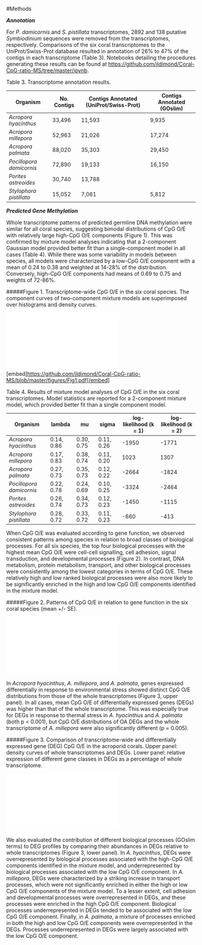 #Methods


_**Annotation**_ 

For *P. damicornis* and *S. pistillata* transcriptomes, 2892 and 138 putative *Symbiodinium* sequences were removed from the transcriptomes, respectively. Comparisons of the six coral transcriptomes to the UniProt/Swiss-Prot database resulted in annotation of 26% to 47% of the contigs in each transcriptome (Table 3). Notebooks detailing the procedures generating these results can be found at https://github.com/jldimond/Coral-CpG-ratio-MS/tree/master/ipynb.


Table 3. Transcriptome annotation results. 

Organism | No. Contigs | Contigs Annotated (UniProt/Swiss-Prot)| Contigs Annotated (GOslim)
--------- | ---------- | --------- | ---------
*Acropora hyacinthus* | 33,496 | 11,593 | 9,935
*Acropora millepora* | 52,963 | 21,026 | 17,274
*Acropora palmata* | 88,020 | 35,303 | 29,450
*Pocillopora damicornis* | 72,890 | 19,133 | 16,150
*Porites astreoides* | 30,740 | 13,788 | 
*Stylophora pistillata* | 15,052 | 7,061 | 5,812


_**Predicted Gene Methylation**_    

Whole transcriptome patterns of predicted germline DNA methylation were similar for all coral species, suggesting bimodal distributions of CpG O/E with relatively large high-CpG O/E components (Figure 1). This was confirmed by mixture model analyses indicating that a 2-component Gaussian model provided better fit than a single-component model in all cases (Table 4). While there was some variability in models between species, all models were characterized by a low-CpG O/E component with a mean of 0.24 to 0.38 and weighted at 14-28% of the distribution. Conversely, high-CpG O/E components had means of 0.69 to 0.75 and weights of 72-86%.

#####Figure 1. Transcriptome-wide CpG O/E in the six coral species. The component curves of two-component mixture models are superimposed over histograms and density curves.

![Figure 1](./figures/Fig1.pdf?raw=true) 
[embed]https://github.com/jldimond/Coral-CpG-ratio-MS/blob/master/figures/Fig1.pdf[/embed]


Table 4. Results of mixture model analyses of CpG O/E in the six coral transcriptomes. Model statistics are reported for a 2-component mixture model, which provided better fit than a single component model. 

Organism | lambda | mu | sigma | log-likelihood (k = 1) | log-likelihood (k = 2)
--------- | ---------- | ---------- | ----------- | ----------- | ----------
*Acropora hyacinthus* | 0.14, 0.86 | 0.30, 0.75 | 0.11, 0.26 | -1950 | -1771
*Acropora millepora* | 0.17, 0.83 | 0.38, 0.74 | 0.11, 0.20 | 1023 | 1307
*Acropora palmata* | 0.27, 0.73 | 0.35, 0.73 | 0.12, 0.22 | -2664 | -1824
*Pocillopora damicornis* | 0.22, 0.78 | 0.24, 0.69 | 0.10, 0.25 | -3324 | -2464
*Porites astreoides* | 0.26, 0.74 | 0.34, 0.73 | 0.12, 0.23 | -1450 | -1115
*Stylophora pistillata* | 0.28, 0.72 | 0.33, 0.72 | 0.11, 0.23 | -660 | -413
 
 
When CpG O/E was evaluated according to gene function, we observed consistent patterns among species in relation to broad classes of biological processes. For all six species, the top four biological processes with the highest mean CpG O/E were cell-cell signalling, cell adhesion, signal transduction, and developmental processes (Figure 2). In contrast, DNA metabolism, protein metabolism, transport, and other biological processes were consistently among the lowest categories in terms of CpG O/E. These relatively high and low ranked biological processes were also more likely to be significantly enriched in the high and low CpG O/E components identified in the mixture model.

#####Figure 2. Patterns of CpG O/E in relation to gene function in the six coral species (mean +/- SE).

![Figure 2](./figures/Fig2.pdf?raw=true) 

In *Acropora hyacinthus*, *A. millepora*, and *A. palmata*, genes expressed differentially in response to environmental stress showed distinct CpG O/E distributions from those of the whole transcriptomes (Figure 3, upper panel). In all cases, mean CpG O/E of differentially expressed genes (DEGs) was higher than that of the whole transcriptome. This was especially true for DEGs in response to thermal stress in *A. hyacinthus* and *A. palmata* (both p < 0.001), but CpG O/E distributions of OA DEGs and the whole transcriptome of *A. millepora* were also significantly different (p = 0.005). 

#####Figure 3. Comparison of transcriptome-wide and differentially expressed gene (DEG) CpG O/E in the acroporid corals. Upper panel: density curves of whole transcriptomes and DEGs. Lower panel: relative expression of different gene classes in DEGs as a percentage of whole transcriptome.

![Figure 3](./figures/Fig3.pdf?raw=true) 

We also evaluated the contribution of different biological processes (GOslim terms) to DEG profiles by comparing their abundances in DEGs relative to whole transcriptomes (Figure 3, lower panel). In *A. hyacinthus*, DEGs were overrepresented by biological processes associated with the high-CpG O/E components identified in the mixture model, and underrepresented by biological processes associated with the low CpG O/E component. In *A. millepora*, DEGs were characterized by a striking increase in transport processes, which were not significantly enriched in either the high or low CpG O/E components of the mixture model. To a lesser extent, cell adhesion and developmental processes were overrepresented in DEGs, and these processes were enriched in the high CpG O/E component. Biological processes underrepresented in DEGs tended to be associated with the low CpG O/E component. Finally, in *A. palmata*, a mixture of processes enriched in both the high and low CpG O/E components were overrepresented in the DEGs. Processes underrepresented in DEGs were largely associated with the low CpG O/E component.
